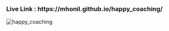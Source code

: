 
<h3>Live Link : https://mhonil.github.io/happy_coaching/</h3>

![happy_coaching](https://github.com/mhonil/happy_coaching/assets/109990435/d2f1a38f-831b-4389-8c39-07e5210650b9)

